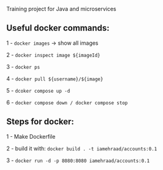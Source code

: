 Training project for Java and microservices

## Useful docker commands:
1 - `docker images` -> show all images

2 - `docker inspect image ${imageId}`

3 - `docker ps`

4 - `docker pull ${username}/${image}`

5 - `dcoker compose up -d`

6 - `docker compose down / docker compose stop`


## Steps for docker:

1 - Make Dockerfile

2 - build it with: `docker build . -t iamehraad/accounts:0.1`

3 - `docker run -d -p 8080:8080 iamehraad/accounts:0.1`